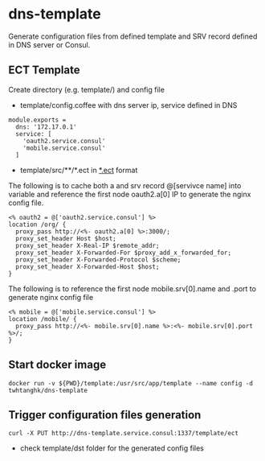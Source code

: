 # dns-template
Generate configuration files from defined template and SRV record defined in DNS server or Consul.

## ECT Template
Create directory (e.g. template/) and config file

* template/config.coffee with dns server ip, service defined in DNS
```
module.exports =
  dns: '172.17.0.1'
  service: [
    'oauth2.service.consul'
    'mobile.service.consul'
  ]
```

* template/src/**/*.ect in [*.ect](http://ectjs.com) format

The following is to cache both a and srv record @[servivce name] into variable and reference the first node oauth2.a[0] IP to generate the nginx config file.
```
<% oauth2 = @['oauth2.service.consul'] %>
location /org/ {
  proxy_pass http://<%- oauth2.a[0] %>:3000/;
  proxy_set_header Host $host;
  proxy_set_header X-Real-IP $remote_addr;
  proxy_set_header X-Forwarded-For $proxy_add_x_forwarded_for;
  proxy_set_header X-Forwarded-Protocol $scheme;
  proxy_set_header X-Forwarded-Host $host;
}
```
The following is to reference the first node mobile.srv[0].name and .port to generate nginx config file
```
<% mobile = @['mobile.service.consul'] %>
location /mobile/ {
  proxy_pass http://<%- mobile.srv[0].name %>:<%- mobile.srv[0].port %>/;
}

```

## Start docker image
```
docker run -v ${PWD}/template:/usr/src/app/template --name config -d twhtanghk/dns-template
```

## Trigger configuration files generation
```
curl -X PUT http://dns-template.service.consul:1337/template/ect
```

* check template/dst folder for the generated config files

